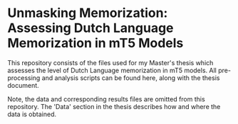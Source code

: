 # Unmasking Memorization: Assessing Dutch Language Memorization in mT5 Models

This repository consists of the files used for my Master's thesis which assesses the level of Dutch Language memorization in mT5 models. All pre-processing and analysis scripts can be found here, along with the thesis document.

Note, the data and corresponding results files are omitted from this repository. The 'Data' section in the thesis describes how and where the data is obtained.
